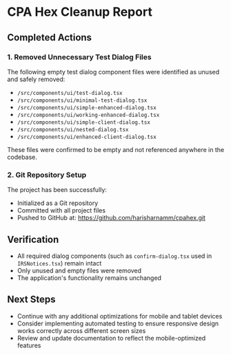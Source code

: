 # CPA Hex Cleanup Report

## Completed Actions

### 1. Removed Unnecessary Test Dialog Files
The following empty test dialog component files were identified as unused and safely removed:
- `/src/components/ui/test-dialog.tsx`
- `/src/components/ui/minimal-test-dialog.tsx`
- `/src/components/ui/simple-enhanced-dialog.tsx`
- `/src/components/ui/working-enhanced-dialog.tsx`
- `/src/components/ui/simple-client-dialog.tsx`
- `/src/components/ui/nested-dialog.tsx`
- `/src/components/ui/enhanced-client-dialog.tsx`

These files were confirmed to be empty and not referenced anywhere in the codebase.

### 2. Git Repository Setup
The project has been successfully:
- Initialized as a Git repository
- Committed with all project files
- Pushed to GitHub at: https://github.com/harisharnamm/cpahex.git

## Verification
- All required dialog components (such as `confirm-dialog.tsx` used in `IRSNotices.tsx`) remain intact
- Only unused and empty files were removed
- The application's functionality remains unchanged

## Next Steps
- Continue with any additional optimizations for mobile and tablet devices
- Consider implementing automated testing to ensure responsive design works correctly across different screen sizes
- Review and update documentation to reflect the mobile-optimized features
